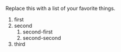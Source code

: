 Replace this with a list of your favorite things.
1. first
1. second
   1. second-first
   1. second-second
1. third

